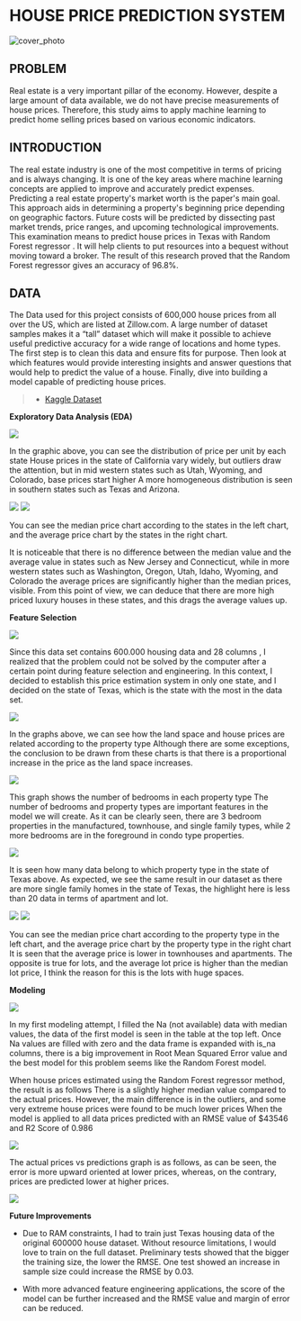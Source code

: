 # HOUSE PRICE PREDICTION SYSTEM
![cover_photo](./Images/image.jpg)

## PROBLEM
Real estate is a very important pillar of the economy. However, despite a large amount of data available, we do not have precise measurements of house prices. 
Therefore, this study aims to apply machine learning to predict home selling prices based on various economic indicators.

## INTRODUCTION
The real estate industry is one of the most competitive
in terms of pricing and is always changing. It is one of
the key areas where machine learning concepts are
applied to improve and accurately predict expenses.
Predicting a real estate property's market worth is the
paper's main goal. This approach aids in determining a
property's beginning price depending on geographic
factors. Future costs will be predicted by dissecting past
market trends, price ranges, and upcoming
technological improvements. This examination means to
predict house prices in Texas with Random Forest
regressor . It will help clients to put resources into a
bequest without moving toward a broker. The result of
this research proved that the Random Forest regressor
gives an accuracy of 96.8%.

## DATA
The Data used for this project consists of 600,000
house prices from all over the US, which are listed at
Zillow.com. A large number of dataset samples
makes it a “tall” dataset which will make it possible
to achieve useful predictive accuracy for a wide
range of locations and home types. The first step is
to clean this data and ensure fits for purpose. Then
look at which features would provide interesting
insights and answer questions that would help to
predict the value of a house. Finally, dive into
building a model capable of predicting house prices.

> * [Kaggle Dataset](https://www.kaggle.com/datasets/polartech/500000-us-homes-data-for-sale-properties)

**Exploratory Data Analysis (EDA)**

![](./Images/indir3.png)

In the graphic above,
you can see the distribution
of price per unit by each
state
House prices in the state of
California vary widely, but
outliers draw the attention,
but in mid western states
such as Utah, Wyoming, and
Colorado, base prices start
higher
A
more homogeneous
distribution is seen in
southern states such as Texas
and Arizona.

![](./Images/indir1.png)     ![](./Images/indir2.png)

You can see the median price chart according to the states in the
left chart, and the average price chart by the states in the right
chart.

It is noticeable that there is no difference between the median
value and the average value in states such as New Jersey and
Connecticut, while in more western states such as Washington,
Oregon, Utah, Idaho, Wyoming, and Colorado the average prices
are significantly higher than the median prices, visible. From this
point of view, we can deduce that there are more high priced
luxury houses in these states, and this drags the average values up.

**Feature Selection**

![](./Images/indir11.png)

Since this data set contains
600.000 housing data and 28 columns , I
realized that the problem could not be solved by the computer
after a certain point during feature selection and engineering. In
this context, I decided to establish this price estimation system in
only one state, and I decided on the state of Texas, which is the
state with the most in the data set.

![](./Images/indir6.png)

In the graphs above, we can see how the land space and
house prices are related according to the property type
Although there are some exceptions, the conclusion to be
drawn from these charts is that there is a proportional
increase in the price as the land space increases.

![](./Images/indir5.png)

This
graph shows the
number of bedrooms in each
property type
The number of bedrooms and
property types are important
features in the model we will
create.
As it can be clearly seen, there
are 3 bedroom properties in the
manufactured, townhouse, and
single family types, while 2
more bedrooms are in the
foreground in condo type
properties.

![](./Images/indir4.png)

It is seen how many data
belong to which property type in the state of Texas above.
As expected, we see the same result in our dataset as
there are more single family homes in the state of Texas,
the highlight here is less than 20 data in terms of
apartment and lot.

![](./Images/indir9.png)     ![](./Images/indir10.png)

You can see the median price chart according to the
property type in the left chart, and the average price
chart by the property type in the right chart
It is seen that the average price is lower in
townhouses
and apartments. The opposite is true for lots, and the
average lot price is higher than the median lot price, I
think the reason for this is the lots with huge spaces.

**Modeling**

![](./Images/models.JPG)

In
my first modeling attempt, I filled the Na (not available)
data with median values, the data of the first model is seen in
the table at the top left.
Once
Na values are filled with zero and the data frame is
expanded with is_na columns, there is a big improvement in
Root Mean Squared Error value and the best model for this
problem seems like the Random Forest model.

When
house prices estimated using the Random Forest regressor
method, the result is as follows
There is a slightly higher median value compared to the actual
prices. However, the main difference is in the outliers, and some
very extreme house prices were found to be much lower prices
When the model is applied to all data prices predicted with an
RMSE value of $43546 and R2 Score of 0.986

![](./Images/indir7.png)

The actual prices vs predictions graph is as follows,
as can be seen, the error is more upward oriented at
lower prices, whereas, on the contrary, prices are
predicted lower at higher prices.

![](./Images/indir8.png)

**Future Improvements**
* Due to RAM constraints, I had to train just Texas
housing data of the original 600000 house dataset.
Without resource limitations, I would love to train
on the full dataset. Preliminary tests showed that
the bigger the training size, the lower the RMSE.
One test showed an increase in sample size could
increase the RMSE by 0.03.

* With more advanced feature engineering
applications, the score of the model can be further
increased and the RMSE value and margin of error
can be reduced.
